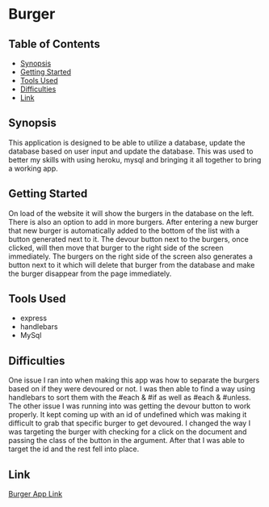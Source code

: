 # Burger

## Table of Contents

- [Synopsis](#Synopsis)
- [Getting Started](#Getting-Started)
- [Tools Used](#Tools-Used)
- [Difficulties](#Difficulties)
- [Link](#Link)

## Synopsis
This application is designed to be able to utilize a database, update the database based on user input and update the database. This was used to better my skills with using heroku, mysql and bringing it all together to bring a working app. 

## Getting Started
On load of the website it will show the burgers in the database on the left. There is also an option to add in more burgers. After entering a new burger that new burger is automatically added to the bottom of the list with a button generated next to it. The devour button next to the burgers, once clicked, will then move that burger to the right side of the screen immediately. The burgers on the right side of the screen also generates a button next to it which will delete that burger from the database and make the burger disappear from the page immediately. 

## Tools Used
- express
- handlebars
- MySql

## Difficulties 
One issue I ran into when making this app was how to separate the burgers based on if they were devoured or not. I was then able to find a way using handlebars to sort them with the #each & #if as well as #each & #unless. The other issue I was running into was getting the devour button to work properly. It kept coming up with an id of undefined which was making it difficult to grab that specific burger to get devoured. I changed the way I was targeting the burger with checking for a click on the document and passing the class of the button in the argument. After that I was able to target the id and the rest fell into place. 

## Link 
[Burger App Link](https://peaceful-fjord-70078.herokuapp.com/)
